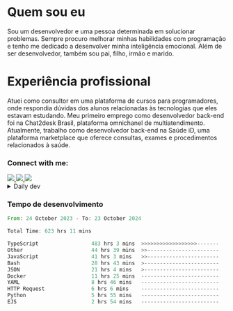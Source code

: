 # Quem sou eu
Sou um desenvolvedor e uma pessoa determinada em solucionar problemas. Sempre procuro melhorar minhas habilidades com programação e tenho me dedicado a desenvolver minha inteligência emocional. Além de ser desenvolvedor, também sou pai, filho, irmão e marido.

# Experiência profissional
Atuei como consultor em uma plataforma de cursos para programadores, onde respondia dúvidas dos alunos relacionadas às tecnologias que eles estavam estudando.
Meu primeiro emprego como desenvolvedor back-end foi na Chat2desk Brasil, plataforma omnichanel de multiatendimento.
Atualmente, trabalho como desenvolvedor back-end na Saúde iD, uma plataforma marketplace que oferece consultas, exames e procedimentos relacionados à saúde.

### Connect with me:
<a href="https://www.linkedin.com/in/theusmoreira" target="_blank" >
<img src="https://img.shields.io/badge/linkedin-%230077B5.svg?&style=for-the-badge&logo=linkedin&logoColor=white ">
</a>
<a href="https://www.instagram.com/matheus.s.moreira/" target="_blank">
<img src="https://img.shields.io/badge/instagram-%23E4405F.svg?&style=for-the-badge&logo=instagram&logoColor=white">
</a>
<a href="mailto:matheussm301@gmail.com"  target="_blank">
<img src="https://img.shields.io/badge/gmail-%23E4405F.svg?&style=for-the-badge&logo=gmail&logoColor=white">
</a>


<details>
  <summary>Daily dev </summary>
<p>
  <a href="https://app.daily.dev/matheussantos"><img src="https://github.com/matheus-santos-moreira/matheus-santos-moreira/blob/master/devcard.svg" width="200" alt="Matheus Santos's Dev Card"/></a>
 </p>
</details>

<h3>Tempo de desenvolvimento</h3>

<!--START_SECTION:waka-->

```rust
From: 24 October 2023 - To: 23 October 2024

Total Time: 623 hrs 11 mins

TypeScript                 483 hrs 3 mins  >>>>>>>>>>>>>>>>>>-------   72.33 %
Other                      44 hrs 39 mins  >>-----------------------   06.69 %
JavaScript                 41 hrs 3 mins   >>-----------------------   06.15 %
Bash                       28 hrs 43 mins  >------------------------   04.30 %
JSON                       21 hrs 4 mins   >------------------------   03.16 %
Docker                     11 hrs 25 mins  -------------------------   01.71 %
YAML                       8 hrs 46 mins   -------------------------   01.31 %
HTTP Request               6 hrs 6 mins    -------------------------   00.91 %
Python                     5 hrs 55 mins   -------------------------   00.89 %
EJS                        2 hrs 54 mins   -------------------------   00.44 %
```

<!--END_SECTION:waka-->

